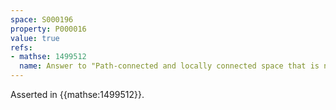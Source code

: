 ```yaml
---
space: S000196
property: P000016
value: true
refs:
- mathse: 1499512
  name: Answer to "Path-connected and locally connected space that is not locally path-connected"
---
```


Asserted in {{mathse:1499512}}.
